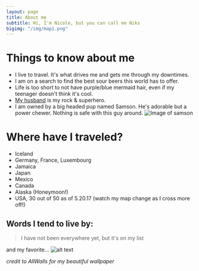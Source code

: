 ```yaml
---
layout: page
title: About me
subtitle: Hi, I'm Nicole, but you can call me Niks
bigimg: "/img/map1.png"
---
```

# Things to know about me 

- I live to travel. It's what drives me and gets me through my downtimes.
- I am on a search to find the best sour beers this world has to offer.
- Life is too short to not have purple/blue mermaid hair, even if my teenager doesn't think it's cool.
- [My husband](https://twitter.com/buhakmeh) is my rock & superhero.
- I am owned by a big headed pup named Samson. He's adorable but a power chewer. Nothing is safe with this guy around. 
![Image of samson](https://nicoleabuhakmeh.github.io/img/SamsonTilt.JPG)

# Where have I traveled?

- Iceland
- Germany, France, Luxembourg
- Jamaica
- Japan
- Mexico
- Canada
- Alaska (Honeymoon!)
- USA, 30 out of 50 as of 5.20.17 (watch my map change as I cross more off!)


## Words I tend to live by:

> I have not been everywhere yet, but it's on my list
 
and my favorite... 
![alt text][logo]

[logo]: http://allswalls.com/images/not-all-who-wander-are-lost-wallpaper-1.jpg
*credit to AllWalls for my beautiful wallpaper*


